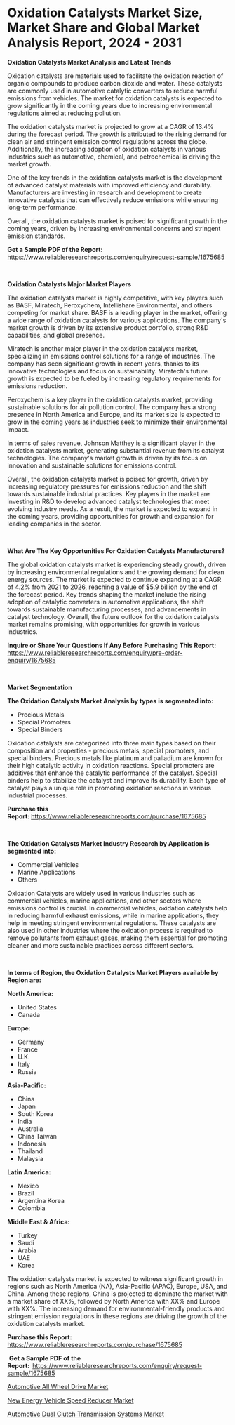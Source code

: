 <p><h1>Oxidation Catalysts Market Size, Market Share and Global Market Analysis Report, 2024 - 2031</h1></p><p><strong>Oxidation Catalysts Market Analysis and Latest Trends</strong></p>
<p><p>Oxidation catalysts are materials used to facilitate the oxidation reaction of organic compounds to produce carbon dioxide and water. These catalysts are commonly used in automotive catalytic converters to reduce harmful emissions from vehicles. The market for oxidation catalysts is expected to grow significantly in the coming years due to increasing environmental regulations aimed at reducing pollution.</p><p>The oxidation catalysts market is projected to grow at a CAGR of 13.4% during the forecast period. The growth is attributed to the rising demand for clean air and stringent emission control regulations across the globe. Additionally, the increasing adoption of oxidation catalysts in various industries such as automotive, chemical, and petrochemical is driving the market growth.</p><p>One of the key trends in the oxidation catalysts market is the development of advanced catalyst materials with improved efficiency and durability. Manufacturers are investing in research and development to create innovative catalysts that can effectively reduce emissions while ensuring long-term performance.</p><p>Overall, the oxidation catalysts market is poised for significant growth in the coming years, driven by increasing environmental concerns and stringent emission standards.</p></p>
<p><strong>Get a Sample PDF of the Report:&nbsp;</strong> <a href="https://www.reliableresearchreports.com/enquiry/request-sample/1675685">https://www.reliableresearchreports.com/enquiry/request-sample/1675685</a></p>
<p>&nbsp;</p>
<p><strong>Oxidation Catalysts Major Market Players</strong></p>
<p><p>The oxidation catalysts market is highly competitive, with key players such as BASF, Miratech, Peroxychem, Intellishare Environmental, and others competing for market share. BASF is a leading player in the market, offering a wide range of oxidation catalysts for various applications. The company's market growth is driven by its extensive product portfolio, strong R&D capabilities, and global presence.</p><p>Miratech is another major player in the oxidation catalysts market, specializing in emissions control solutions for a range of industries. The company has seen significant growth in recent years, thanks to its innovative technologies and focus on sustainability. Miratech's future growth is expected to be fueled by increasing regulatory requirements for emissions reduction.</p><p>Peroxychem is a key player in the oxidation catalysts market, providing sustainable solutions for air pollution control. The company has a strong presence in North America and Europe, and its market size is expected to grow in the coming years as industries seek to minimize their environmental impact.</p><p>In terms of sales revenue, Johnson Matthey is a significant player in the oxidation catalysts market, generating substantial revenue from its catalyst technologies. The company's market growth is driven by its focus on innovation and sustainable solutions for emissions control.</p><p>Overall, the oxidation catalysts market is poised for growth, driven by increasing regulatory pressures for emissions reduction and the shift towards sustainable industrial practices. Key players in the market are investing in R&D to develop advanced catalyst technologies that meet evolving industry needs. As a result, the market is expected to expand in the coming years, providing opportunities for growth and expansion for leading companies in the sector.</p></p>
<p>&nbsp;</p>
<p><strong>What Are The Key Opportunities For Oxidation Catalysts Manufacturers?</strong></p>
<p><p>The global oxidation catalysts market is experiencing steady growth, driven by increasing environmental regulations and the growing demand for clean energy sources. The market is expected to continue expanding at a CAGR of 4.2% from 2021 to 2026, reaching a value of $5.9 billion by the end of the forecast period. Key trends shaping the market include the rising adoption of catalytic converters in automotive applications, the shift towards sustainable manufacturing processes, and advancements in catalyst technology. Overall, the future outlook for the oxidation catalysts market remains promising, with opportunities for growth in various industries.</p></p>
<p><strong>Inquire or Share Your Questions If Any Before Purchasing This Report:</strong> <a href="https://www.reliableresearchreports.com/enquiry/pre-order-enquiry/1675685">https://www.reliableresearchreports.com/enquiry/pre-order-enquiry/1675685</a></p>
<p>&nbsp;</p>
<p><strong>Market Segmentation</strong></p>
<p><strong>The Oxidation Catalysts Market Analysis by types is segmented into:</strong></p>
<p><ul><li>Precious Metals</li><li>Special Promoters</li><li>Special Binders</li></ul></p>
<p><p>Oxidation catalysts are categorized into three main types based on their composition and properties - precious metals, special promoters, and special binders. Precious metals like platinum and palladium are known for their high catalytic activity in oxidation reactions. Special promoters are additives that enhance the catalytic performance of the catalyst. Special binders help to stabilize the catalyst and improve its durability. Each type of catalyst plays a unique role in promoting oxidation reactions in various industrial processes.</p></p>
<p><strong>Purchase this Report:&nbsp;</strong><a href="https://www.reliableresearchreports.com/purchase/1675685">https://www.reliableresearchreports.com/purchase/1675685</a></p>
<p>&nbsp;</p>
<p><strong>The Oxidation Catalysts Market Industry Research by Application is segmented into:</strong></p>
<p><ul><li>Commercial Vehicles</li><li>Marine Applications</li><li>Others</li></ul></p>
<p><p>Oxidation Catalysts are widely used in various industries such as commercial vehicles, marine applications, and other sectors where emissions control is crucial. In commercial vehicles, oxidation catalysts help in reducing harmful exhaust emissions, while in marine applications, they help in meeting stringent environmental regulations. These catalysts are also used in other industries where the oxidation process is required to remove pollutants from exhaust gases, making them essential for promoting cleaner and more sustainable practices across different sectors.</p></p>
<p>&nbsp;</p>
<p><strong>In terms of Region, the Oxidation Catalysts Market Players available by Region are:</strong></p>
<p>
    <p> <strong> North America: </strong>
        <ul>
            <li>United States</li>
            <li>Canada</li>
        </ul>
        </p> 
    <p> <strong> Europe: </strong>
        <ul>
            <li>Germany</li>
            <li>France</li>
            <li>U.K.</li>
            <li>Italy</li>
            <li>Russia</li>
        </ul>
        </p> 
    <p> <strong> Asia-Pacific: </strong>
        <ul>
            <li>China</li>
            <li>Japan</li>
            <li>South Korea</li>
            <li>India</li>
            <li>Australia</li>
            <li>China Taiwan</li>
            <li>Indonesia</li>
            <li>Thailand</li>
            <li>Malaysia</li>
        </ul>
        </p> 
    <p> <strong> Latin America: </strong>
        <ul>
            <li>Mexico</li>
            <li>Brazil</li>
            <li>Argentina Korea</li>
            <li>Colombia</li>
        </ul>
        </p> 
    <p> <strong> Middle East & Africa: </strong>
        <ul>
            <li>Turkey</li>
            <li>Saudi</li>
            <li>Arabia</li>
            <li>UAE</li>
            <li>Korea</li>
        </ul>
    </p>
    </p>
<p><p>The oxidation catalysts market is expected to witness significant growth in regions such as North America (NA), Asia-Pacific (APAC), Europe, USA, and China. Among these regions, China is projected to dominate the market with a market share of XX%, followed by North America with XX% and Europe with XX%. The increasing demand for environmental-friendly products and stringent emission regulations in these regions are driving the growth of the oxidation catalysts market.</p></p>
<p><strong>Purchase this Report: </strong><a href="https://www.reliableresearchreports.com/purchase/1675685">https://www.reliableresearchreports.com/purchase/1675685</a></p>
<p>&nbsp;<strong>Get a Sample PDF of the Report:&nbsp;&nbsp;</strong><a href="https://www.reliableresearchreports.com/enquiry/request-sample/1675685">https://www.reliableresearchreports.com/enquiry/request-sample/1675685</a></p>
<p><strong></strong></p>
<p><p><a href="https://view.publitas.com/reportprime-1/global-automotive-all-wheel-drive-market-by-types-applications-and-major-players-with-regional-growth-rate-analysis-and-development-situation-from-2023-to-2030/">Automotive All Wheel Drive Market</a></p><p><a href="https://view.publitas.com/reportprime-1/new-energy-vehicle-speed-reducer-market-challenges-opportunities-and-growth-drivers-and-major-market-players-forecasted-for-period-from-2023-2030/">New Energy Vehicle Speed Reducer Market</a></p><p><a href="https://view.publitas.com/reportprime-1/automotive-dual-clutch-transmission-systems-market-size-evaluating-its-market-trends-growth-and-projections-2023-2030/">Automotive Dual Clutch Transmission Systems Market</a></p></p>